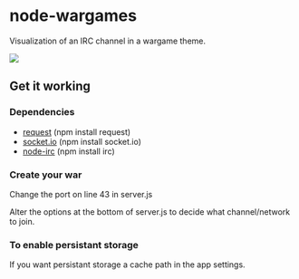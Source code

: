 # node-wargames

Visualization of an IRC channel in a wargame theme.

<img src = "http://mape.me/wargamez.png" border = "0"/>

## Get it working

### Dependencies
* [request](https://github.com/mikeal/node-utils/tree/master/request/) (npm install request)
* [socket.io](https://github.com/learnboost/socket.io-node/) (npm install socket.io)
* [node-irc](http://github.com/martynsmith/node-irc/) (npm install irc)

### Create your war
Change the port on line 43 in server.js

Alter the options at the bottom of server.js to decide what channel/network to join.

### To enable persistant storage

If you want persistant storage a cache path in the app settings.